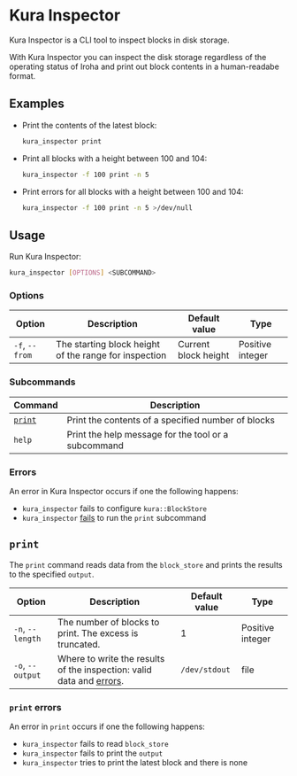 # Kura Inspector

Kura Inspector is a CLI tool to inspect blocks in disk storage.

With Kura Inspector you can inspect the disk storage regardless of the operating status of Iroha and print out block contents in a human-readabe format.

## Examples

- Print the contents of the latest block:

  ```bash
  kura_inspector print
  ```

- Print all blocks with a height between 100 and 104:

  ```bash
  kura_inspector -f 100 print -n 5
  ```

- Print errors for all blocks with a height between 100 and 104:

  ```bash
  kura_inspector -f 100 print -n 5 >/dev/null
  ```

## Usage

Run Kura Inspector:

```bash
kura_inspector [OPTIONS] <SUBCOMMAND>
```

### Options

|     Option     |                      Description                      |    Default value     |       Type       |
| -------------- | ----------------------------------------------------- | -------------------- | ---------------- |
| `-f`, `--from` | The starting block height of the range for inspection | Current block height | Positive integer |

### Subcommands

|      Command      |                     Description                     |
| ----------------- | --------------------------------------------------- |
| [`print`](#print) | Print the contents of a specified number of blocks  |
| `help`            | Print the help message for the tool or a subcommand |

### Errors

An error in Kura Inspector occurs if one the following happens:

- `kura_inspector` fails to configure `kura::BlockStore`
- `kura_inspector` [fails](#print-errors) to run the `print` subcommand

## `print`

The `print` command reads data from the `block_store` and prints the results to the specified `output`.

|      Option      |                                      Description                                      | Default value |       Type       |
| ---------------- | ------------------------------------------------------------------------------------- | ------------- | ---------------- |
| `-n`, `--length` | The number of blocks to print. The excess is truncated.                               | 1             | Positive integer |
| `-o`, `--output` | Where to write the results of the inspection: valid data and [errors](#print-errors). | `/dev/stdout` | file             |

### `print` errors

An error in `print` occurs if one the following happens:
- `kura_inspector` fails to read `block_store`
- `kura_inspector` fails to print the `output`
- `kura_inspector` tries to print the latest block and there is none
